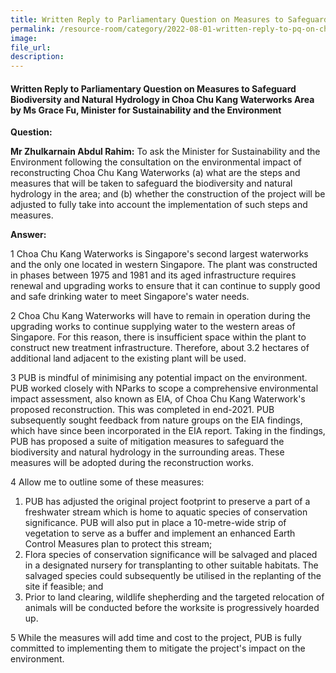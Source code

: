```yaml
---  
title: Written Reply to Parliamentary Question on Measures to Safeguard Biodiversity and Natural Hydrology in Choa Chu Kang Waterworks Area by Ms Grace Fu, Minister for Sustainability and the Environment  
permalink: /resource-room/category/2022-08-01-written-reply-to-pq-on-choa-chu-kang-waterworks-eia/
image:  
file_url:  
description:  
---  
```


#### Written Reply to Parliamentary Question on Measures to Safeguard Biodiversity and Natural Hydrology in Choa Chu Kang Waterworks Area by Ms Grace Fu, Minister for Sustainability and the Environment

**Question:**

**Mr Zhulkarnain Abdul Rahim:** To ask the Minister for Sustainability and the Environment following the consultation on the environmental impact of reconstructing Choa Chu Kang Waterworks (a) what are the steps and measures that will be taken to safeguard the biodiversity and natural hydrology in the area; and (b) whether the construction of the project will be adjusted to fully take into account the implementation of such steps and measures.

**Answer:**

1 Choa Chu Kang Waterworks is Singapore&#39;s second largest waterworks and the only one located in western Singapore. The plant was constructed in phases between 1975 and 1981 and its aged infrastructure requires renewal and upgrading works to ensure that it can continue to supply good and safe drinking water to meet Singapore&#39;s water needs.

2 Choa Chu Kang Waterworks will have to remain in operation during the upgrading works to continue supplying water to the western areas of Singapore. For this reason, there is insufficient space within the plant to construct new treatment infrastructure. Therefore, about 3.2 hectares of additional land adjacent to the existing plant will be used.

3 PUB is mindful of minimising any potential impact on the environment. PUB worked closely with NParks to scope a comprehensive environmental impact assessment, also known as EIA, of Choa Chu Kang Waterwork&#39;s proposed reconstruction. This was completed in end-2021. PUB subsequently sought feedback from nature groups on the EIA findings, which have since been incorporated in the EIA report. Taking in the findings, PUB has proposed a suite of mitigation measures to safeguard the biodiversity and natural hydrology in the surrounding areas. These measures will be adopted during the reconstruction works.

4 Allow me to outline some of these measures:
  1. PUB has adjusted the original project footprint to preserve a part of a freshwater stream which is home to aquatic species of conservation significance. PUB will also put in place a 10-metre-wide strip of vegetation to serve as a buffer and implement an enhanced Earth Control Measures plan to protect this stream;
  2. Flora species of conservation significance will be salvaged and placed in a designated nursery for transplanting to other suitable habitats. The salvaged species could subsequently be utilised in the replanting of the site if feasible; and
  3. Prior to land clearing, wildlife shepherding and the targeted relocation of animals will be conducted before the worksite is progressively hoarded up.

5 While the measures will add time and cost to the project, PUB is fully committed to implementing them to mitigate the project&#39;s impact on the environment.
